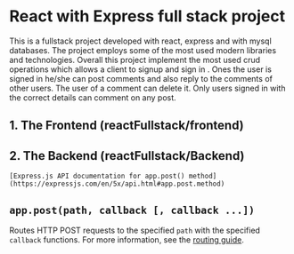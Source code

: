 # React with Express full stack project


This is a fullstack project developed with react, express and with mysql databases.
The project employs some of the most used modern libraries and technologies.
Overall this project implement the most used crud operations which allows a client to signup and sign in .
Ones the user is signed in he/she can post comments and also reply to the comments of other users.
The user of a comment can delete it.
Only users signed in with the correct details can comment on any post.

## 1. The Frontend   (reactFullstack/frontend)

## 2. The  Backend   (reactFullstack/Backend)

	[Express.js API documentation for app.post() method](https://expressjs.com/en/5x/api.html#app.post.method)

## `app.post(path, callback [, callback ...])`

Routes HTTP POST requests to the specified `path` with the specified `callback` functions. For more information, see the [routing guide](https://expressjs.com/en/guide/routing.html).


